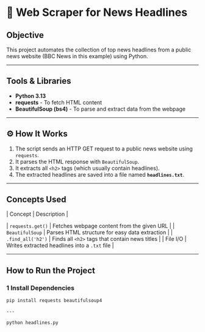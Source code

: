 # 📰 Web Scraper for News Headlines

##  Objective
This project automates the collection of top news headlines from a public news website (BBC News in this example) using Python.

---

## Tools & Libraries
- **Python 3.13**
- **requests** - To fetch HTML content
- **BeautifulSoup (bs4)** - To parse and extract data from the webpage

---

## ⚙️ How It Works
1. The script sends an HTTP GET request to a public news website using `requests`.
2. It parses the HTML response with `BeautifulSoup`.
3. It extracts all `<h2>` tags (which usually contain headlines).
4. The extracted headlines are saved into a file named **`headlines.txt`**.

---

##  Concepts Used
| Concept | Description |

| `requests.get()` | Fetches webpage content from the given URL |
| `BeautifulSoup` | Parses HTML structure for easy data extraction |
| `.find_all('h2')` | Finds all `<h2>` tags that contain news titles |
| File I/O | Writes extracted headlines into a `.txt` file |

---

##  How to Run the Project

### 1️ Install Dependencies
```bash
pip install requests beautifulsoup4

---

python headlines.py

